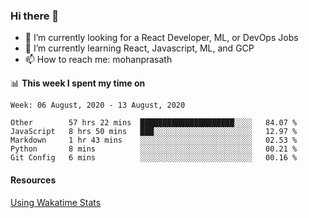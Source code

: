### Hi there 👋

- 🔭 I’m currently looking for a React Developer, ML, or DevOps Jobs
- 🌱 I’m currently learning React, Javascript, ML, and GCP
- 📫 How to reach me: mohanprasath

📊 **This week I spent my time on**
<!--START_SECTION:waka-->
```text
Week: 06 August, 2020 - 13 August, 2020

Other        57 hrs 22 mins  █████████████████████░░░░   84.07 % 
JavaScript   8 hrs 50 mins   ███░░░░░░░░░░░░░░░░░░░░░░   12.97 % 
Markdown     1 hr 43 mins    ░░░░░░░░░░░░░░░░░░░░░░░░░   02.53 % 
Python       8 mins          ░░░░░░░░░░░░░░░░░░░░░░░░░   00.21 % 
Git Config   6 mins          ░░░░░░░░░░░░░░░░░░░░░░░░░   00.16 %
```
<!--END_SECTION:waka-->

#### Resources
[Using Wakatime Stats](https://github.com/marketplace/actions/waka-readme)

